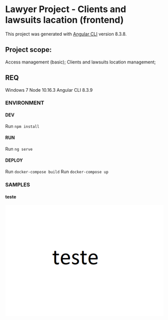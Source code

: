 # Lawyer Project - Clients and lawsuits lacation (frontend)

This project was generated with [Angular CLI](https://github.com/angular/angular-cli) version 8.3.8.

## Project scope:
Access management (basic);
Clients and lawsuits location management;

## REQ
Windows 7
Node 10.16.3
Angular CLI 8.3.9

### ENVIRONMENT

#### DEV
Run `npm install`

#### RUN
Run `ng serve`

#### DEPLOY
Run `docker-compose build`
Run `docker-compose up`

### SAMPLES

#### teste

![Teste](https://github.com/chenwulong/ADV20191127-frontend-angular-adv/blob/master/doc/images/teste.png)


